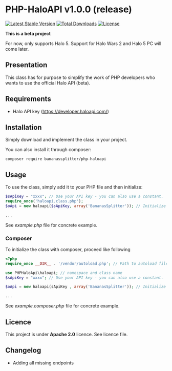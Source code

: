 # PHP-HaloAPI v1.0.0 (release)

[![Latest Stable Version](https://poser.pugx.org/bananassplitter/php-haloapi/v/stable)](https://packagist.org/packages/bananassplitter/php-haloapi)
[![Total Downloads](https://poser.pugx.org/bananassplitter/php-haloapi/downloads)](https://packagist.org/packages/bananassplitter/php-haloapi)
[![License](https://poser.pugx.org/bananassplitter/php-haloapi/license)](https://packagist.org/packages/bananassplitter/php-haloapi)

**This is a beta project**

For now, only supports Halo 5. Support for Halo Wars 2 and Halo 5 PC will come later.

## Presentation
This class has for purpose to simplify the work of PHP developers who wants to use the official Halo API (beta).

## Requirements
* Halo API key  (https://developer.haloapi.com/)

## Installation

Simply download and implement the class in your project.

You can also install it through composer:

```
composer require bananassplitter/php-haloapi
```

## Usage

To use the class, simply add it to your PHP file and then initialize:

```PHP
$sApiKey = "xxxx"; // Use your API key - you can also use a constant.
require_once('haloapi.class.php');
$oApi = new haloapi($sApiKey, array('BananasSplitter')); // Initialize the class

...
```

See _example.php_ file for concrete example.

### Composer

To initialize the class with composer, proceed like following

```PHP
<?php
require_once __DIR__ . '/vendor/autoload.php'; // Path to autoload file...

use PHPHaloApi\haloapi; // namespace and class name
$sApiKey = "xxxx"; // Use your API key - you can also use a constant.

$oApi = new haloapi(sApiKey , array('BananasSplitter')); // Initialize the class

...

```

See _example.composer.php_ file for concrete example.

## Licence
This project is under **Apache 2.0** licence. See licence file.

## Changelog
* Adding all missing endpoints

